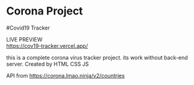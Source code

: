 # Corona Project
#Covid19 Tracker

LIVE PREVIEW                              
https://cov19-tracker.vercel.app/         
 
 this is a complete corona virus tracker project. 
 its work without back-end server. 
 Created by HTML CSS JS

API from https://corona.lmao.ninja/v2/countries
